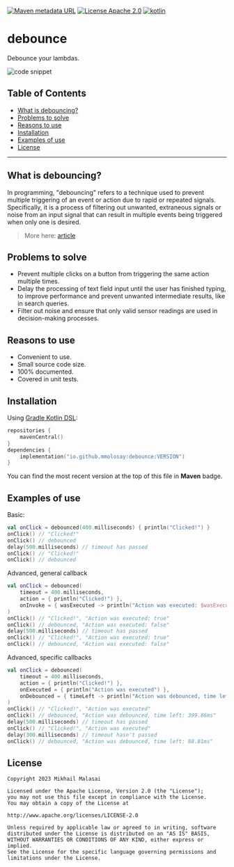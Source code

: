 [![Maven metadata URL](https://img.shields.io/maven-metadata/v?color=blue&metadataUrl=https://s01.oss.sonatype.org/service/local/repo_groups/public/content/io/github/mmolosay/debounce/maven-metadata.xml&style=for-the-badge)](https://search.maven.org/artifact/io.github.mmolosay/debounce)
[![License Apache 2.0](https://img.shields.io/github/license/mmolosay/StringAnnotations.svg?style=for-the-badge&color=orange)](https://opensource.org/licenses/Apache-2.0)
[![kotlin](https://img.shields.io/github/languages/top/mmolosay/StringAnnotations.svg?style=for-the-badge&color=blueviolet)](https://kotlinlang.org/)

# debounce
Debounce your lambdas.

![code snippet](https://user-images.githubusercontent.com/32337243/231155507-d95f3ed1-1f2d-429d-87e5-c6b2ffe21cfc.png)

## Table of Contents

* [What is debouncing?](#what-is-debouncing)
* [Problems to solve](#problems-to-solve)
* [Reasons to use](#reasons-to-use)
* [Installation](#installation)
* [Examples of use](#examples-of-use)
* [License](#license)

-----

## What is debouncing?

In programming, "debouncing" refers to a technique used to prevent multiple triggering of an event or action due to rapid or repeated signals.
Specifically, it is a process of filtering out unwanted, extraneous signals or noise from an input signal that can result in multiple events being triggered when only one is desired.

> More here: [article](https://www.techtarget.com/whatis/definition/debouncing)

## Problems to solve

* Prevent multiple clicks on a button from triggering the same action multiple times.
* Delay the processing of text field input until the user has finished typing, to improve performance and prevent unwanted intermediate results, like in search queries.
* Filter out noise and ensure that only valid sensor readings are used in decision-making processes.

## Reasons to use

* Convenient to use.
* Small source code size.
* 100% documented.
* Covered in unit tests.

## Installation

Using [Gradle Kotlin DSL](https://docs.gradle.org/current/userguide/kotlin_dsl.html):
```kotlin
repositories {
    mavenCentral()
}
dependencies {
    implementation("io.github.mmolosay:debounce:VERSION")
}
```
You can find the most recent version at the top of this file in __Maven__ badge.

## Examples of use

Basic:
```kotlin
val onClick = debounced(400.milliseconds) { println("Clicked!") }
onClick() // "Clicked!"
onClick() // debounced
delay(500.milliseconds) // timeout has passed
onClick() // "Clicked!"
onClick() // debounced
```

Advanced, general callback
```kotlin
val onClick = debounced(
    timeout = 400.milliseconds,
    action = { println("Clicked!") },
    onInvoke = { wasExecuted -> println("Action was executed: $wasExecuted") },
)
onClick() // "Clicked!", "Action was executed: true"
onClick() // debounced, "Action was executed: false"
delay(500.milliseconds) // timeout has passed
onClick() // "Clicked!", "Action was executed: true"
onClick() // debounced, "Action was executed: false"
```

Advanced, specific callbacks
```kotlin
val onClick = debounced(
    timeout = 400.milliseconds,
    action = { println("Clicked!") },
    onExecuted = { println("Action was executed") },
    onDebounced = { timeLeft -> println("Action was debounced, time left: $timeLeft") },
)
onClick() // "Clicked!", "Action was executed"
onClick() // debounced, "Action was debounced, time left: 399.86ms"
delay(500.milliseconds) // timeout has passed
onClick() // "Clicked!", "Action was executed"
delay(300.milliseconds) // timeout hasn't passed
onClick() // debounced, "Action was debounced, time left: 88.81ms"
```

## License

```text
Copyright 2023 Mikhail Malasai

Licensed under the Apache License, Version 2.0 (the "License");
you may not use this file except in compliance with the License.
You may obtain a copy of the License at

http://www.apache.org/licenses/LICENSE-2.0

Unless required by applicable law or agreed to in writing, software
distributed under the License is distributed on an "AS IS" BASIS,
WITHOUT WARRANTIES OR CONDITIONS OF ANY KIND, either express or implied.
See the License for the specific language governing permissions and
limitations under the License.
```
